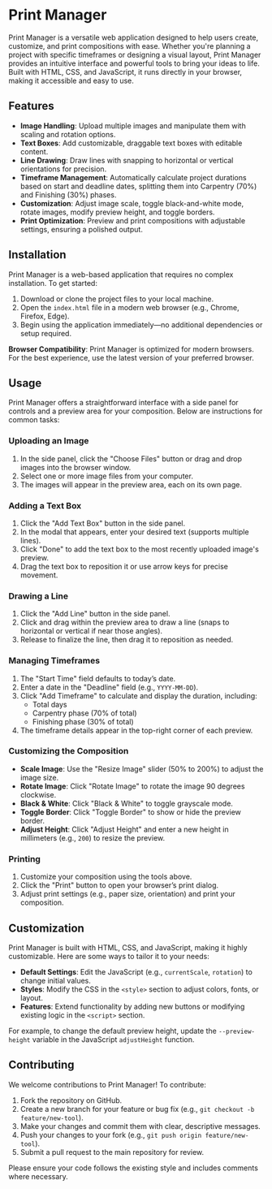 # Print Manager

Print Manager is a versatile web application designed to help users create, customize, and print compositions with ease. Whether you're planning a project with specific timeframes or designing a visual layout, Print Manager provides an intuitive interface and powerful tools to bring your ideas to life. Built with HTML, CSS, and JavaScript, it runs directly in your browser, making it accessible and easy to use.

## Features

- **Image Handling**: Upload multiple images and manipulate them with scaling and rotation options.
- **Text Boxes**: Add customizable, draggable text boxes with editable content.
- **Line Drawing**: Draw lines with snapping to horizontal or vertical orientations for precision.
- **Timeframe Management**: Automatically calculate project durations based on start and deadline dates, splitting them into Carpentry (70%) and Finishing (30%) phases.
- **Customization**: Adjust image scale, toggle black-and-white mode, rotate images, modify preview height, and toggle borders.
- **Print Optimization**: Preview and print compositions with adjustable settings, ensuring a polished output.

## Installation

Print Manager is a web-based application that requires no complex installation. To get started:

1. Download or clone the project files to your local machine.
2. Open the `index.html` file in a modern web browser (e.g., Chrome, Firefox, Edge).
3. Begin using the application immediately—no additional dependencies or setup required.

**Browser Compatibility**: Print Manager is optimized for modern browsers. For the best experience, use the latest version of your preferred browser.

## Usage

Print Manager offers a straightforward interface with a side panel for controls and a preview area for your composition. Below are instructions for common tasks:

### Uploading an Image
1. In the side panel, click the "Choose Files" button or drag and drop images into the browser window.
2. Select one or more image files from your computer.
3. The images will appear in the preview area, each on its own page.

### Adding a Text Box
1. Click the "Add Text Box" button in the side panel.
2. In the modal that appears, enter your desired text (supports multiple lines).
3. Click "Done" to add the text box to the most recently uploaded image's preview.
4. Drag the text box to reposition it or use arrow keys for precise movement.

### Drawing a Line
1. Click the "Add Line" button in the side panel.
2. Click and drag within the preview area to draw a line (snaps to horizontal or vertical if near those angles).
3. Release to finalize the line, then drag it to reposition as needed.

### Managing Timeframes
1. The "Start Time" field defaults to today’s date.
2. Enter a date in the "Deadline" field (e.g., `YYYY-MM-DD`).
3. Click "Add Timeframe" to calculate and display the duration, including:
   - Total days
   - Carpentry phase (70% of total)
   - Finishing phase (30% of total)
4. The timeframe details appear in the top-right corner of each preview.

### Customizing the Composition
- **Scale Image**: Use the "Resize Image" slider (50% to 200%) to adjust the image size.
- **Rotate Image**: Click "Rotate Image" to rotate the image 90 degrees clockwise.
- **Black & White**: Click "Black & White" to toggle grayscale mode.
- **Toggle Border**: Click "Toggle Border" to show or hide the preview border.
- **Adjust Height**: Click "Adjust Height" and enter a new height in millimeters (e.g., `200`) to resize the preview.

### Printing
1. Customize your composition using the tools above.
2. Click the "Print" button to open your browser’s print dialog.
3. Adjust print settings (e.g., paper size, orientation) and print your composition.

## Customization

Print Manager is built with HTML, CSS, and JavaScript, making it highly customizable. Here are some ways to tailor it to your needs:

- **Default Settings**: Edit the JavaScript (e.g., `currentScale`, `rotation`) to change initial values.
- **Styles**: Modify the CSS in the `<style>` section to adjust colors, fonts, or layout.
- **Features**: Extend functionality by adding new buttons or modifying existing logic in the `<script>` section.

For example, to change the default preview height, update the `--preview-height` variable in the JavaScript `adjustHeight` function.

## Contributing

We welcome contributions to Print Manager! To contribute:

1. Fork the repository on GitHub.
2. Create a new branch for your feature or bug fix (e.g., `git checkout -b feature/new-tool`).
3. Make your changes and commit them with clear, descriptive messages.
4. Push your changes to your fork (e.g., `git push origin feature/new-tool`).
5. Submit a pull request to the main repository for review.

Please ensure your code follows the existing style and includes comments where necessary.
